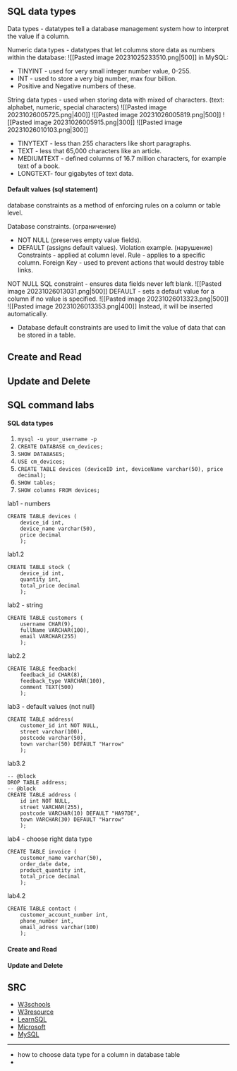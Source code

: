 ## SQL data types

Data types - datatypes tell a database management system how to interpret the value if a column.

Numeric data types - datatypes that let columns store data as numbers within the database:
![[Pasted image 20231025233510.png|500]]
in MySQL:
- TINYINT - used for very small integer number value, 0-255.
- INT - used to store a very big number, max four billion.
- Positive and Negative numbers of these.

String data types - used when storing data with mixed of characters. (text: alphabet, numeric, special characters)
![[Pasted image 20231026005725.png|400]]
![[Pasted image 20231026005819.png|500]]
![[Pasted image 20231026005915.png|300]]
![[Pasted image 20231026010103.png|300]]
- TINYTEXT - less than 255 characters like short paragraphs.
- TEXT - less that 65,000 characters like an article.
- MEDIUMTEXT - defined columns of 16.7 million characters, for example text of a book.
- LONGTEXT- four gigabytes of text data.


#### Default values (sql statement)
database constraints as a method of enforcing rules on a column or table level.

Database constraints. (ограничение)
- NOT NULL (preserves empty value fields).
- DEFAULT (assigns default values).
Violation example. (нарушение)
Constraints - applied at column level.
Rule - applies to a specific column.
Foreign Key - used to prevent actions that would destroy table links.


NOT NULL SQL constraint - ensures data fields never left blank.
![[Pasted image 20231026013031.png|500]]
DEFAULT - sets a default value for a column if no value is specified.
![[Pasted image 20231026013323.png|500]]
![[Pasted image 20231026013353.png|400]]
Instead, it will be inserted automatically.

- Database default constraints are used to limit the value of data that can be stored in a table.

## Create and Read




## Update and Delete




## SQL command labs

#### SQL data types
1. `mysql -u your_username -p`
2. `CREATE DATABASE cm_devices;`
3. `SHOW DATABASES;`
4. `USE cm_devices;`
5. `CREATE TABLE devices (deviceID int, deviceName varchar(50), price decimal);`
6. `SHOW tables;`
7. `SHOW columns FROM devices;`

lab1 - numbers
```mysql
CREATE TABLE devices (
	device_id int, 
	device_name varchar(50), 
	price decimal
	);
```
lab1.2
```mysql
CREATE TABLE stock (
	device_id int, 
	quantity int, 
	total_price decimal
	);
```
lab2 - string
```mysql
CREATE TABLE customers (
	username CHAR(9), 
	fullName VARCHAR(100), 
	email VARCHAR(255)
	);
```
lab2.2
```mysql
CREATE TABLE feedback(
	feedback_id CHAR(8), 
	feedback_type VARCHAR(100), 
	comment TEXT(500)
	);
```
lab3 - default values (not null)
```mysql
CREATE TABLE address(
	customer_id int NOT NULL, 
	street varchar(100), 
	postcode varchar(50), 
	town varchar(50) DEFAULT "Harrow"
	);
```
lab3.2
```mysql
-- @block
DROP TABLE address;
-- @block
CREATE TABLE address (
	id int NOT NULL, 
	street VARCHAR(255), 
	postcode VARCHAR(10) DEFAULT "HA97DE", 
	town VARCHAR(30) DEFAULT "Harrow"
	);
```
lab4 - choose right data type
```mysql
CREATE TABLE invoice (
	customer_name varchar(50), 
	order_date date, 
	product_quantity int, 
	total_price decimal
	);
```
lab4.2
```mysql
CREATE TABLE contact (
	customer_account_number int, 
	phone_number int, 
	email_adress varchar(100)
	);
```


#### Create and Read


#### Update and Delete 




## SRC
- [W3schools](https://www.w3schools.com/sql/sql_datatypes.asp) 
- [W3resource](https://www.w3resource.com/mysql/mysql-data-types.php)
- [LearnSQL](https://learnsql.com/blog/understanding-numerical-data-types-sql/)
- [Microsoft](https://docs.microsoft.com/en-us/sql/t-sql/data-types/decimal-and-numeric-transact-sql?view=sql-server-ver16s)
- [MySQL](https://dev.mysql.com/doc/refman/8.0/en/numeric-types.html)


---
- how to choose data type for a column in database table
- 